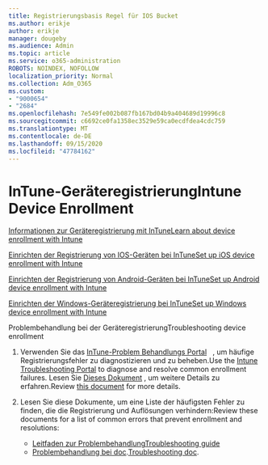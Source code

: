 ```yaml
---
title: Registrierungsbasis Regel für IOS Bucket
ms.author: erikje
author: erikje
manager: dougeby
ms.audience: Admin
ms.topic: article
ms.service: o365-administration
ROBOTS: NOINDEX, NOFOLLOW
localization_priority: Normal
ms.collection: Adm_O365
ms.custom:
- "9000654"
- "2684"
ms.openlocfilehash: 7e549fe002b087fb167bd04b9a404689d19996c8
ms.sourcegitcommit: c6692ce0fa1358ec3529e59ca0ecdfdea4cdc759
ms.translationtype: MT
ms.contentlocale: de-DE
ms.lasthandoff: 09/15/2020
ms.locfileid: "47784162"
---
```

# <a name="intune-device-enrollment"></a><span data-ttu-id="fb1ce-102">InTune-Geräteregistrierung</span><span class="sxs-lookup"><span data-stu-id="fb1ce-102">Intune Device Enrollment</span></span>

[<span data-ttu-id="fb1ce-103">Informationen zur Geräteregistrierung mit InTune</span><span class="sxs-lookup"><span data-stu-id="fb1ce-103">Learn about device enrollment with Intune</span></span>](https://docs.microsoft.com/intune/enrollment/device-enrollment)

[<span data-ttu-id="fb1ce-104">Einrichten der Registrierung von IOS-Geräten bei InTune</span><span class="sxs-lookup"><span data-stu-id="fb1ce-104">Set up iOS device enrollment with Intune</span></span>](https://docs.microsoft.com/intune/enrollment/ios-enroll)

[<span data-ttu-id="fb1ce-105">Einrichten der Registrierung von Android-Geräten bei InTune</span><span class="sxs-lookup"><span data-stu-id="fb1ce-105">Set up Android device enrollment with Intune</span></span>](https://docs.microsoft.com/intune/android-enroll)

[<span data-ttu-id="fb1ce-106">Einrichten der Windows-Geräteregistrierung bei InTune</span><span class="sxs-lookup"><span data-stu-id="fb1ce-106">Set up Windows device enrollment with Intune</span></span>](https://docs.microsoft.com/intune/windows-enroll)

<span data-ttu-id="fb1ce-107">Problembehandlung bei der Geräteregistrierung</span><span class="sxs-lookup"><span data-stu-id="fb1ce-107">Troubleshooting device enrollment</span></span>

1. <span data-ttu-id="fb1ce-108">Verwenden Sie das [InTune-Problem Behandlungs Portal](https://devicemanagement.microsoft.com/#blade/Microsoft_Intune_DeviceSettings/TroubleshootBlade)   , um häufige Registrierungsfehler zu diagnostizieren und zu beheben.</span><span class="sxs-lookup"><span data-stu-id="fb1ce-108">Use the [Intune Troubleshooting Portal](https://devicemanagement.microsoft.com/#blade/Microsoft_Intune_DeviceSettings/TroubleshootBlade) to diagnose and resolve common enrollment failures.</span></span> <span data-ttu-id="fb1ce-109">Lesen Sie [Dieses Dokument](https://docs.microsoft.com/intune/help-desk-operators) , um weitere Details zu erfahren.</span><span class="sxs-lookup"><span data-stu-id="fb1ce-109">Review [this document](https://docs.microsoft.com/intune/help-desk-operators) for more details.</span></span>

2. <span data-ttu-id="fb1ce-110">Lesen Sie diese Dokumente, um eine Liste der häufigsten Fehler zu finden, die die Registrierung und Auflösungen verhindern:</span><span class="sxs-lookup"><span data-stu-id="fb1ce-110">Review these documents for a list of common errors that prevent enrollment and resolutions:</span></span>
    - [<span data-ttu-id="fb1ce-111">Leitfaden zur Problembehandlung</span><span class="sxs-lookup"><span data-stu-id="fb1ce-111">Troubleshooting guide</span></span>](https://support.microsoft.com/help/4469913/troubleshooting-windows-device-enrollment-problems-in-microsoft-intune)
    - <span data-ttu-id="fb1ce-112">[Problembehandlung bei doc](https://docs.microsoft.com/intune/troubleshoot-device-enrollment-in-intune).</span><span class="sxs-lookup"><span data-stu-id="fb1ce-112">[Troubleshooting doc](https://docs.microsoft.com/intune/troubleshoot-device-enrollment-in-intune).</span></span>
